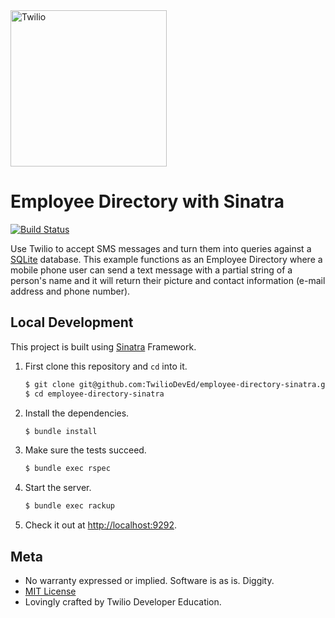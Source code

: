 <a href="https://www.twilio.com">
  <img src="https://static0.twilio.com/marketing/bundles/marketing/img/logos/wordmark-red.svg" alt="Twilio" width="250" />
</a>

# Employee Directory with Sinatra

[![Build Status](https://travis-ci.org/TwilioDevEd/employee-directory-sinatra.svg?branch=master)](https://travis-ci.org/TwilioDevEd/employee-directory-sinatra)

Use Twilio to accept SMS messages and turn them into queries against a
[SQLite](https://www.sqlite.org) database. This example functions as an
Employee Directory where a mobile phone user can send a text message with
a partial string of a person's name and it will return their picture and
contact information (e-mail address and phone number).

## Local Development

This project is built using [Sinatra](http://www.sinatrarb.com/) Framework.

1. First clone this repository and `cd` into it.

   ```bash
   $ git clone git@github.com:TwilioDevEd/employee-directory-sinatra.git
   $ cd employee-directory-sinatra
   ```

1. Install the dependencies.

   ```bash
   $ bundle install
   ```

1. Make sure the tests succeed.

   ```bash
   $ bundle exec rspec
   ```

1. Start the server.

   ```bash
   $ bundle exec rackup
   ```

1. Check it out at [http://localhost:9292](http://localhost:9292).

## Meta

* No warranty expressed or implied. Software is as is. Diggity.
* [MIT License](http://www.opensource.org/licenses/mit-license.html)
* Lovingly crafted by Twilio Developer Education.

